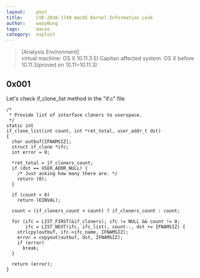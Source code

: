 ```yaml
---
layout:    post
title:     CVE-2016-1749 macOS Kernel Information Leak
author:    wooy0ung
tags:      macos
category:  exploit
---
```



>[Analysis Environment]  
>virtual machine: OS X 10.11.3 EI Capitan
>affected system: OS X before 10.11.3(proved on 10.11~10.11.3)  
<!-- more -->


## 0x001

Let's check if_clone_list method in the "if.c" file
```
/*
 * Provide list of interface cloners to userspace.
 */
static int
if_clone_list(int count, int *ret_total, user_addr_t dst)
{
  char outbuf[IFNAMSIZ];
  struct if_clone *ifc;
  int error = 0;

  *ret_total = if_cloners_count;
  if (dst == USER_ADDR_NULL) {
    /* Just asking how many there are. */
    return (0);
  }

  if (count < 0)
    return (EINVAL);

  count = (if_cloners_count < count) ? if_cloners_count : count;

  for (ifc = LIST_FIRST(&if_cloners); ifc != NULL && count != 0;
       ifc = LIST_NEXT(ifc, ifc_list), count--, dst += IFNAMSIZ) {
    strlcpy(outbuf, ifc->ifc_name, IFNAMSIZ);
    error = copyout(outbuf, dst, IFNAMSIZ);
    if (error)
      break;
  }

  return (error);
}
```